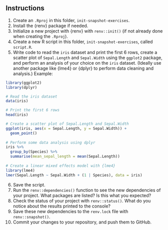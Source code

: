 
## Instructions

1. Create an `.Rproj` in this folder, `init-snapshot-exercises`.
2. Install the {renv} package if needed.
3. Initialize a new project with {renv} with `renv::init()` (if not already done when creating the `.Rproj`).
4. Create a new R script in this folder, `init-snapshot-exercises`, called `script.R`.
5. Write code to read the `iris` dataset and print the first 6 rows, create a scatter plot of `Sepal.Length` and `Sepal.Width` using the `ggplot2` package, and perform an analysis of your choice on the `iris` dataset. (Ideally use another package like {lme4} or {dplyr} to perform data cleaning and analysis.) Example:
``` r
library(ggplot2)
library(dplyr)

# Read the iris dataset
data(iris)

# Print the first 6 rows
head(iris)

# Create a scatter plot of Sepal.Length and Sepal.Width
ggplot(iris, aes(x = Sepal.Length, y = Sepal.Width)) +
  geom_point()
  
# Perform some data analysis using dplyr
iris %>%
  group_by(Species) %>%
  summarise(mean_sepal_length = mean(Sepal.Length))
  
# Create a linear mixed effects model with {lme4}
library(lme4)
lmer(Sepal.Length ~ Sepal.Width + (1 | Species), data = iris)

```
6. Save the script.
7. Run the `renv::dependencies()` function to see the new dependencies of your project. What packages are listed? Is this what you expected?
8. Check the status of your project with `renv::status()`. What do you notice about the results printed to the console?
8. Save these new dependencies to the `renv.lock` file with `renv::snapshot()`.
9. Commit your changes to your repository, and push them to GitHub.
